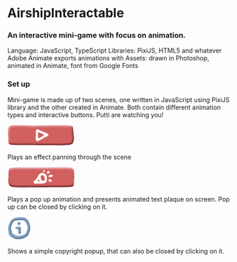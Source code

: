 # AirshipInteractable

### An interactive mini-game with focus on animation.
Language: JavaScript, TypeScript
Libraries: PixiJS, HTML5 and whatever Adobe Animate exports animations with
Assets: drawn in Photoshop, animated in Animate, font from Google Fonts

### Set up
Mini-game is made up of two scenes, one written in JavaScript using PixiJS library and the other created in Animate. Both contain different animation types and interactive buttons.
Putti are watching you!


![PlayButton](/resources/images/ButtonPlay.png)

Plays an effect panning through the scene

![PopupButton](/resources/images/ButtonPopup.png)

Plays a pop up animation and presents animated text plaque on screen. Pop up can be closed by clicking on it.

![InfoButton](/resources/images/i.png)

Shows a simple copyright popup, that can also be closed by clicking on it.